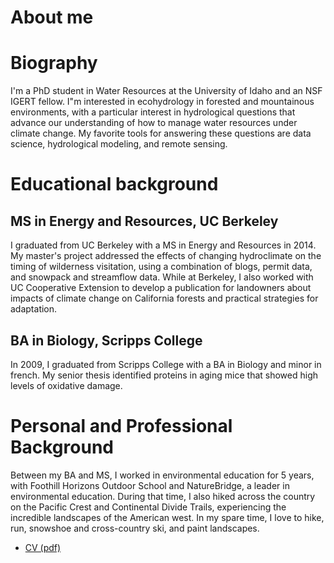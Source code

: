 
# About me

# Biography

I'm a PhD student in Water Resources at the University of Idaho and an NSF IGERT fellow. 
I"m interested in ecohydrology in forested and mountainous environments, with a particular interest in hydrological questions that 
advance our understanding of how to manage water resources under climate change. My favorite tools for answering these questions are 
data science, hydrological modeling, and remote sensing.

# Educational background

## MS in Energy and Resources, UC Berkeley
I graduated from UC Berkeley with a MS in Energy and Resources in 2014. My master's project addressed the effects of changing hydroclimate
on the timing of wilderness visitation, using a combination of blogs, permit data, and snowpack and streamflow data. While at Berkeley,
I also worked with UC Cooperative Extension to develop a publication for landowners about impacts of climate change on California forests
and practical strategies for adaptation.

## BA in Biology, Scripps College
In 2009, I graduated from Scripps College with a BA in Biology and minor in french. My senior thesis identified proteins in aging 
mice that showed high levels of oxidative damage.

# Personal and Professional Background
Between my BA and MS, I worked in environmental education for 5 years, with Foothill Horizons Outdoor School and NatureBridge, a 
leader in environmental education. During that time, I also hiked across the country on the Pacific Crest and Continental Divide Trails,
experiencing the incredible landscapes of the American west. In my spare time, I love to hike, run, snowshoe and cross-country ski, and 
paint landscapes. 


 
- [CV (pdf)](Marshall_CV.pdf)

